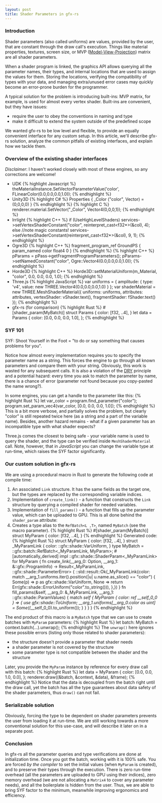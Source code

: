 ```yaml
---
layout: post
title: Shader Parameters in gfx-rs
---
```


### Introduction

Shader parameters (also called uniforms) are values, provided by the user, that are constant through the draw call's execution. Things like material properties, textures, screen size, or MVP ([Model-View-Projection](http://stackoverflow.com/questions/5550620/the-purpose-of-model-view-projection-matrix)) matrix are all shader parameters.

When a shader program is linked, the graphics API allows querying all the parameter names, their types, and internal locations that are used to assign the values for them. Storing the locations, verifying the compatibility of types with your data, and managing extra/unused error cases may quickly become an error-prone burden for the programmer.

A typical solution for the problem is introducing built-ins: MVP matrix, for example, is used for almost every vertex shader. Built-ins are convenient, but they have issues:

- require the user to obey the conventions in naming and type
- make it difficult to extend the system outside of the predefined scope

We wanted gfx-rs to be low level and flexible, to provide an equally convenient interface for any custom setup. In this article, we'll describe gfx-rs solution, analyze the common pitfalls of existing interfaces, and explain how we tackle them.

### Overview of the existing shader interfaces

_Disclaimer_: I haven't worked closely with most of these engines, so any corrections are welcome!

  * UDK
{% highlight Javascript %}
theMaterialInstance.SetVectorParameterValue('color', FLinearColor(0.0,0.0,0.0,1.0));
{% endhighlight %}
  * Unity3D
{% highlight C# %}
Properties {
    _Color ("color", Vector) = (0,0,0,0)
}
{% endhighlight %}
{% highlight C %}
renderer.material.SetVector("_Color", Vector4(0,0,0,1));
{% endhighlight %}
  * Irrlight
{% highlight C++ %}
if (UseHighLevelShaders)
    services->setVertexShaderConstant("color", reinterpret_cast<f32*>(&col), 4);
else //note magic constants!
    services->setVertexShaderConstant(reinterpret_cast<f32*>(&col), 9, 1);
{% endhighlight %}
  * Ogre3D
{% highlight C++ %}
fragment_program_ref GroundPS
{
    param_named color float4 0
}
{% endhighlight %}
{% highlight C++ %}
pParams = pPass->getFragmentProgramParameters();
pParams->setNamedConstant("color", Ogre::Vector4(0.0,0.0,0.0,1.0));
{% endhighlight %}
  * Horde3D
{% highlight C++ %}
Horde3D::setMaterialUniform(m_Material, "color", 0.0, 0.0, 0.0, 1.0);
{% endhighlight %}
  * Three.js
{% highlight JavaScript %}
var uniforms = {
  amplitude: {
    type: 'v4',
    value: new THREE.Vector4(0.0,0.0,0.0,1.0)
  }
};
var shaderMaterial = new THREE.MeshShaderMaterial({
  uniforms:       uniforms,
  attributes:     attributes,
  vertexShader:   vShader.text(),
  fragmentShader: fShader.text()
});
{% endhighlight %}
  * gfx-rs (for comparison)
{% highlight Rust %}
#[shader_param(MyBatch)]
struct Params {
    color: [f32, ..4],
}
let data = Params {
    color: [0.0, 0.0, 0.0, 1.0],
};
{% endhighlight %}

### SYF 101
SYF: Shoot Yourself in the Foot = "to do or say something that causes problems for you".

Notice how almost every implementation requires you to specify the parameter name as a string. This forces the engine to go through all known parameters and compare them with your string. Obviously, this work is wasted for any subsequent calls. It is also a violation of the [DRY](http://en.wikipedia.org/wiki/Don%27t_repeat_yourself) principle and a potential hazard: every time you ask to match the parameter by name, there is a chance of error (parameter not found because you copy-pasted the name wrong?).

In some engines, you can get a handle to the parameter like this:
{% highlight Rust %}
let var_color = program.find_parameter("color");
program.set_param_vec4(var_color, [0.0, 0.0, 0.0, 1.0]);
{% endhighlight %}
This is a bit more verbose, and partially solves the problem, but clearly "color" is still repeated twice here (as a string and a part of the variable name). Besides, another hazard remains - what if a given parameter has an incompatible type with what shader expects?

Three.js comes the closest to being safe - your variable name is used to query the shader, and the type can be verified inside `MeshShaderMaterial` call. Note, however, that in _JavaScript_ you can change the variable type at run-time, which raises the SYF factor significantly.

### Our custom solution in gfx-rs

We are using a procedural macro in Rust to generate the following code at compile time:

1. An associated `Link` structure. It has the same fields as the target one, but the types are replaced by the corresponding variable indices.
2. Implementation of `create_link()` - a function that constructs the `Link` structure by querying a compiled shader for needed variables.
3. Implementation of `fill_params()` - a function that fills up the parameter value, which can be uploaded to GPU.
This is all done behind the `shader_param` attribute:
4. Creates a type alias to the `RefBatch<L ,T>`, named `MyBatch` (see the macro parameter).
{% highlight Rust %}
#[shader_param(MyBatch)]
struct MyParam {
    color: [f32, ..4],
}
{% endhighlight %}
Generated code:
{% highlight Rust %}
struct MyParam {
    color: [f32, ..4],
}
struct _MyParamLink {
    color: ::gfx::shade::VarUniform,
}
type MyBatch = ::gfx::batch::RefBatch<_MyParamLink, MyParam>;
#[automatically_derived]
impl ::gfx::shade::ShaderParam<_MyParamLink> for MyParam {
    fn create_link(__arg_0: Option<MyParam>, __arg_1: &::gfx::ProgramInfo)
     -> Result<_MyParamLink, ::gfx::shade::ParameterError> {
        ::std::result::Ok(_MyParamLink{color:
                                           match __arg_1.uniforms.iter().position(|u|
                                                                                      u.name.as_slice()
                                                                                          ==
                                                                                          "color")
                                               {
                                               Some(p) =>
                                               p as
                                                   gfx::shade::VarUniform,
                                               None =>
                                               return Err(gfx::shade::ErrorUniform("color".to_string())),
                                           },})
    }
    fn fill_params(&self, __arg_0: &_MyParamLink,
                   __arg_1: ::gfx::shade::ParamValues) {
        match *self {
            MyParam { color: ref __self_0_0 } => {
                use gfx::shade::ToUniform;
                __arg_1.uniforms[__arg_0.color as uint] =
                    Some((*__self_0_0).to_uniform());
            }
        }
    }
}
{% endhighlight %}

The end product of this macro is a `MyBatch` type that we can use to create batches with `MyParam` parameters:
{% highlight Rust %}
let batch: MyBatch = context.batch(...).unwrap();
{% endhighlight %}
The `unwrap()` here ignores these possible errors (listing only those related to shader parameters):
  * the structure doesn't provide a parameter that shader needs
  * a shader parameter is not covered by the structure
  * some parameter type is not compatible between the shader and the structure

Later, you provide the `MyParam` instance by reference for every draw call with this batch:
{% highlight Rust %}
let data = MyParam {
    color: [0.0, 0.0, 1.0, 0.0],
};
renderer.draw((&batch, &context, &data), &frame);
{% endhighlight %}
Notice that the data is decoupled from the batch right until the draw call, yet the batch has all the type guarantees about data safety of the shader parameters, thus `draw()` can not fail.

### Serializable solution

Obviously, forcing the type to be dependent on shader parameters prevents the user from loading it at run-time. We are still working towards a more conventional solution for this use-case, and will describe it later on in a separate post.

### Conclusion

In gfx-rs all the parameter queries and type verifications are done at initialization time. Once you got the batch, working with it is 100% safe. You are forced *by the compiler* to set the initial values (when `MyParam` is created), and to preserve their types through the execution. There is zero run-time overhead (all the parameters are uploaded to GPU using their indices), zero memory overhead (we are not allocating a `Matrix4` to cover any parameter needs), and all the boilerplate is hidden from the user. Thus, we are able to bring SYF factor to the minimum, meanwhile improving ergonomics and efficiency.
